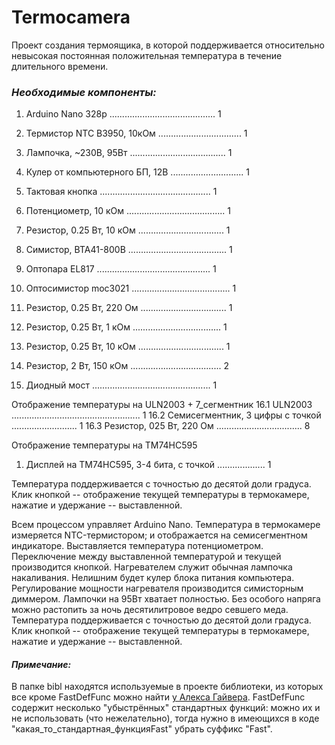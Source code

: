 # Termocamera

Проект создания термоящика, в которой поддерживается относительно невысокая постоянная положительная температура в течение длительного времени.

### ___Необходимые компоненты:___
1.  Arduino Nano 328p .......................................... 1
2.  Термистор NTC B3950, 10кОм ................................. 1
3.  Лампочка, ~230В, 95Вт ...................................... 1
4.  Кулер от компьютерного БП, 12В ............................. 1
5.  Тактовая кнопка ............................................ 1
6.  Потенциометр, 10 кОм ....................................... 1
7.  Резистор, 0.25 Вт, 10 кОм .................................. 1

8.  Симистор, BTA41-800B ....................................... 1
9.  Оптопара EL817 ............................................. 1
10. Оптосимистор moc3021 ....................................... 1
11. Резистор, 0.25 Вт, 220 Ом .................................. 1
12. Резистор, 0.25 Вт, 1 кОм ................................... 1
13. Резистор, 0.25 Вт, 10 кОм .................................. 1
14. Резистор, 2 Вт, 150 кОм .................................... 2
15. Диодный мост ............................................... 1

Отображение температуры на ULN2003 + 7_сегментник
16.1 ULN2003 ................................................... 1
16.2 Семисегментник, 3 цифры с точкой .......................... 1
16.3 Резистор, 025 Вт, 220 Ом .................................. 8

Отображение температуры на TM74HC595
1.  Дисплей на TM74HC595, 3-4 бита, с точкой ................... 1

Температура поддерживается с точностью до десятой доли градуса. Клик кнопкой -- отображение текущей температуры в термокамере, нажатие и удержание -- выставленной.

Всем процессом управляет Arduino Nano. Температура в термокамере измеряется NTC-термистором; и отображается на семисегментном индикаторе. Выставляется температура потенциометром. Переключение между выставленной температурой и текущей производится кнопкой. Нагревателем служит обычная лампочка накаливания. Нелишним будет кулер блока питания компьютера. Регулирование мощности нагревателя производится симисторным диммером.
Лампочки на 95Вт хватает полностью. Без особого напряга можно растопить за ночь десятилитровое ведро севшего меда. Температура поддерживается с точностью до десятой доли градуса. Клик кнопкой -- отображение текущей температуры в термокамере, нажатие и удержание -- выставленной.

#### ___Примечание:___

В папке bibl находятся используемые в проекте библиотеки, из которых все кроме FastDefFunc можно найти [у Алекса Гайвера](https://github.com/GyverLibs). FastDefFunc содержит несколько "убыстрённых" стандартных функций:  можно их и не использовать (что нежелательно), тогда нужно в имеющихся в коде "какая_то_стандартная_функцияFast" убрать суффикс "Fast".